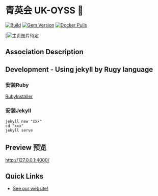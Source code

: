 # 青英会 UK-OYSS 🎨

[![Build](https://github.com/sylhare/Type-on-Strap/actions/workflows/jekyll-build.yml/badge.svg)](https://github.com/sylhare/Type-on-Strap/actions/workflows/jekyll-build.yml)
[![Gem Version](https://badge.fury.io/rb/type-on-strap.svg)](https://badge.fury.io/rb/type-on-strap)
[![Docker Pulls](https://img.shields.io/docker/pulls/sylhare/type-on-strap)](https://hub.docker.com/r/sylhare/type-on-strap)

[![主页图片待定]()

## Association Description

## Development - Using jekyll by Rugy language 
### 安装Ruby
[RubyInstaller](https://rubyinstaller.org/downloads/)
### 安装Jekyll
```shell
jekyll new "xxx"
cd "xxx"
jekyll serve
```
## Preview 预览
http://127.0.0.1:4000/



## Quick Links

* [See our website!](https://www.oyss.org.uk/)

